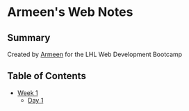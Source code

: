 # Armeen's Web Notes

## Summary 

Created by [Armeen](https://github.com/arms1997) for the LHL Web Development Bootcamp

## Table of Contents

* [Week 1](/Week_1)
  * [Day 1](/Week_1/Day_1)
